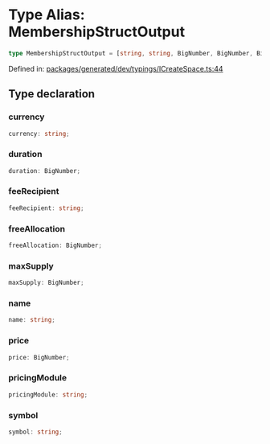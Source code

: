 # Type Alias: MembershipStructOutput

```ts
type MembershipStructOutput = [string, string, BigNumber, BigNumber, BigNumber, string, string, BigNumber, string] & object;
```

Defined in: [packages/generated/dev/typings/ICreateSpace.ts:44](https://github.com/towns-protocol/towns/blob/0db1fd0ac7258e8db8cedfb6183e8eade8284fa1/packages/generated/dev/typings/ICreateSpace.ts#L44)

## Type declaration

### currency

```ts
currency: string;
```

### duration

```ts
duration: BigNumber;
```

### feeRecipient

```ts
feeRecipient: string;
```

### freeAllocation

```ts
freeAllocation: BigNumber;
```

### maxSupply

```ts
maxSupply: BigNumber;
```

### name

```ts
name: string;
```

### price

```ts
price: BigNumber;
```

### pricingModule

```ts
pricingModule: string;
```

### symbol

```ts
symbol: string;
```
